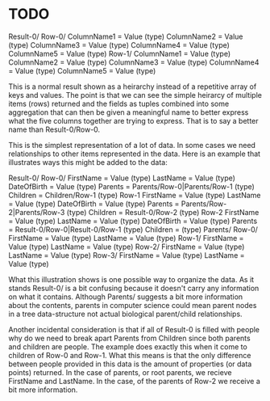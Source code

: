 ﻿# TODO

Result-0/
	Row-0/
		ColumnName1 = Value (type)
		ColumnName2 = Value (type)
		ColumnName3 = Value (type)
		ColumnName4 = Value (type)
		ColumnName5 = Value (type)
	Row-1/
		ColumnName1 = Value (type)
		ColumnName2 = Value (type)
		ColumnName3 = Value (type)
		ColumnName4 = Value (type)
		ColumnName5 = Value (type)

This is a normal result shown as a heirarchy instead of a repetitive
array of keys and values.  The point is that we can see the simple heirarcy
of multiple items (rows) returned and the fields as tuples combined into
some aggregation that can then be given a meaningful name to better
express what the five columns together are trying to express.  That is to
say a better name than Result-0/Row-0. 

This is the simplest representation of a lot of data.  In some cases we need
relationships to other items represented in the data.  Here is an example
that illustrates ways this might be added to the data:

Result-0/
	Row-0/
		FirstName = Value (type)
		LastName = Value (type)
		DateOfBirth = Value (type)
		Parents = Parents/Row-0|Parents/Row-1 (type)
		Children = Children/Row-1 (type)
	Row-1
		FirstName = Value (type)
		LastName = Value (type)
		DateOfBirth = Value (type)
		Parents = Parents/Row-2|Parents/Row-3 (type)
		Children = Result-0/Row-2 (type)
	Row-2
		FirstName = Value (type)
		LastName = Value (type)
		DateOfBirth = Value (type)
		Parents = Result-0/Row-0|Result-0/Row-1 (type)
		Children = (type)
Parents/
	Row-0/
		FirstName = Value (type)
		LastName = Value (type)
	Row-1/
		FirstName = Value (type)
		LastName = Value (type)
	Row-2/
		FirstName = Value (type)
		LastName = Value (type)
	Row-3/
		FirstName = Value (type)
		LastName = Value (type)
		
What this illustration shows is one possible way to organize the data.
As it stands Result-0/ is a bit confusing because it doesn't carry any
information on what it contains.  Although Parents/ suggests a bit
more information about the contents, parents in computer science could
mean parent nodes in a tree data-structure not actual biological
parent/child relationships.

Another incidental consideration is that if all of Result-0 is filled
with people why do we need to break apart Parents from Children since
both parents and children are people.  The example does exactly this
when it come to children of Row-0 and Row-1.  What this means is that
the only difference between people provided in this data is the amount
of properties (or data points) returned.  In the case of parents, or
root parents, we recieve FirstName and LastName.  In the case, of
the parents of Row-2 we receive a bit more information.


